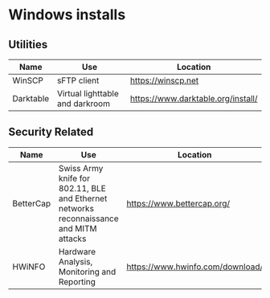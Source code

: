 # Windows installs

## Utilities
Name         | Use           | Location
------------ | ------------- | -------------
WinSCP       | sFTP client   | https://winscp.net
Darktable    | Virtual lighttable and darkroom | https://www.darktable.org/install/

## Security Related
Name         | Use           | Location
------------ | ------------- | -------------
BetterCap    | Swiss Army knife for 802.11, BLE and Ethernet networks reconnaissance and MITM attacks | https://www.bettercap.org/
HWiNFO | Hardware Analysis, Monitoring and Reporting | https://www.hwinfo.com/download/
